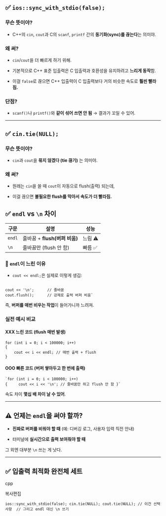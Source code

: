 ## ✅ `ios::sync_with_stdio(false);`

### 무슨 뜻이야?

- C++의 `cin`, `cout`과 C의 `scanf`, `printf` 간의 **동기화(sync)를 끊는다**는 의미야.
    

### 왜 써?

- `cin`/`cout`을 더 빠르게 하기 위해.
    
- 기본적으로 C++ 표준 입출력은 C 입출력과 호환성을 유지하려고 **느리게 동작**함.
    
- 이걸 `false`로 끊으면 C++ 입출력이 C 입출력보다 거의 비슷한 속도로 **훨씬 빨라짐.**
    

### 단점?

- `scanf()`나 `printf()`와 **같이 섞어 쓰면 안 됨** → 결과가 꼬일 수 있어.
    

---

## ✅ `cin.tie(NULL);`

### 무슨 뜻이야?

- `cin`과 `cout`을 **묶지 않겠다 (tie 끊기)** 는 의미야.
    

### 왜 써?

- 원래는 `cin`을 쓸 때 `cout`이 자동으로 flush(출력) 되는데,
    
- 이걸 끊으면 **불필요한 flush를 막아서 속도가 더 빨라짐.**


## ✅ `endl` vs `\n` 차이

|구문|설명|성능|
|---|---|---|
|`endl`|줄바꿈 + **flush(버퍼 비움)**|느림 ⚠️|
|`\n`|줄바꿈만 (flush 안 함)|빠름 ✅|


### 🎯 `endl`이 느린 이유
- `cout << endl;`은 실제로 이렇게 생김:
```

cout << '\n';      // 줄바꿈 
cout.flush();      // 강제로 출력 버퍼 비움`
```

즉, **버퍼를 매번 비우는 작업**이 들어가니까 느려져.


### 실전 예시 비교

#### XXX 느린 코드 (flush 매번 발생)


```
for (int i = 0; i < 100000; i++) 
{     
	cout << i << endl; // 매번 출력 + flush 
}
```

####  OOO 빠른 코드 (버퍼 쌓아두고 한 번에 출력)



```
`for (int i = 0; i < 100000; i++) 
{     cout << i << '\n'; // 줄바꿈만 하고 flush 안 함 }`
```

속도 차이 **몇십 배 차이 날 수 있어**.

---

## ⚠️ 언제는 `endl`을 써야 할까?

- **진짜로 버퍼를 비워야 할 때** (예: 디버깅 로그, 사용자 입력 직전 안내)
    
- 터미널에 **실시간으로 출력 보여줘야 할 때**
    

그 외엔 대부분 `\n` 쓰는 게 낫다.

---

## ✅ 입출력 최적화 완전체 세트

cpp

복사편집

`ios::sync_with_stdio(false); cin.tie(NULL); cout.tie(NULL); // 이건 선택사항  // 그리고 endl 대신 \n 쓰기`